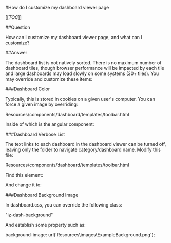 #How do I customize my dashboard viewer page

[[_TOC_]]

##Question

How can I customize my dashboard viewer page, and what can I customize?

##Answer

The dashboard list is not natively sorted. There is no maximum number of dashboard tiles, though browser performance will be impacted by each tile and large dashboards may load slowly on some systems (30+ tiles). You may override and customize these items:

###Dashboard Color

Typically, this is stored in cookies on a given user's computer. You can force a given image by overriding:

Resources/components/dashboard/templates/toolbar.html

Inside of which is the angular component: 

<div izenda-dashboard-background ... >

###Dashboard Verbose List

The text links to each dashboard in the dashboard viewer can be turned off, leaving only the folder to navigate category/dashboard name. Modify this file:

Resources/components/dashboard/templates/toolbar.html

Find this element:

<div class="iz-dash-linkspanel-container"
  ng-show="!toolbarController.isButtonBarVisible">

And change it to: 

<div class="iz-dash-linkspanel-container" ng-show="false">

###Dashboard Background Image

In dashboard.css, you can override the following class:

"iz-dash-background" 

And establish some property such as:

background-image: url('Resources\images\ExampleBackground.png');
